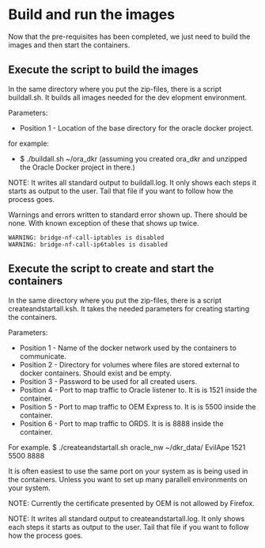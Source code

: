 # Build and run the images
Now that the pre-requisites has been completed, we just need to build the images and then start the containers.

## Execute the script to build the images

In the same directory where you put the zip-files, there is a script buildall.sh. It builds all images needed for the dev elopment environment.

Parameters:
- Position 1 - Location of the base directory for the oracle docker project.

for example:
- $ ./buildall.sh ~/ora_dkr
(assuming you created ora_dkr and unzipped the Oracle Docker project in there.)

NOTE: It writes all standard output to buildall.log. It only shows each steps it starts as output to the user. Tail that file if you want to follow how the process goes.

Warnings and errors written to standard error shown up. There should be none. With known exception of these that shows up twice.

```
WARNING: bridge-nf-call-iptables is disabled
WARNING: bridge-nf-call-ip6tables is disabled
```
## Execute the script to create and start the containers

In the same directory where you put the zip-files, there is a script createandstartall.ksh. It takes the needed parameters for creating starting the containers.

Parameters:
- Position 1 - Name of the docker network used by the containers to communicate.
- Position 2 - Directory for volumes where files are stored external to docker containers. Should exist and be empty.
- Position 3 - Password to be used for all created users.
- Position 4 - Port to map traffic to Oracle listener to. It is is 1521 inside the container.
- Position 5 - Port to map traffic to OEM Express to. It is is 5500 inside the container.
- Position 6 - Port to map traffic to ORDS. It is is 8888 inside the container.

For example.
$ ./createandstartall.sh oracle_nw ~/dkr_data/ EvilApe 1521 5500 8888

It is often easiest to use the same port on your system as is being used in the containers. Unless you want to set up many parallell environments on your system.

NOTE: Currently the certificate presented by OEM is not allowed by Firefox.

NOTE: It writes all standard output to createandstartall.log. It only shows each steps it starts as output to the user. Tail that file if you want to follow how the process goes.

